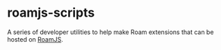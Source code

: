 # roamjs-scripts
    
A series of developer utilities to help make Roam extensions that can be hosted on [RoamJS](https://roamjs.com).
    